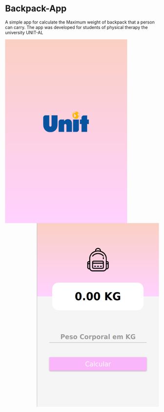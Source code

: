 # Backpack-App
A simple app for calculate the Maximum weight of backpack that a person can carry. The app was developed for students of physical therapy the university UNIT-AL  

<img src="images/Screen1.png" width="400" height ="600" align="left"> 
<img src="images/Screen2.png" width="400" height ="600" align="right"> 
